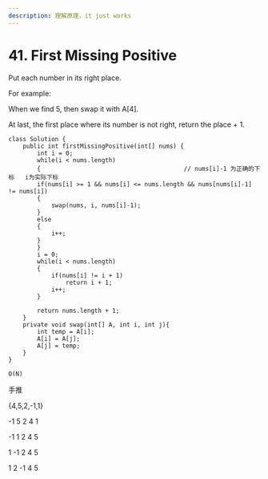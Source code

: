 ```yaml
---
description: 理解原理，it just works
---
```


# 41. First Missing Positive

Put each number in its right place.

For example:

When we find 5, then swap it with A\[4].

At last, the first place where its number is not right, return the place + 1.

```
class Solution {
    public int firstMissingPositive(int[] nums) {
        int i = 0;
        while(i < nums.length)
        {                                        // nums[i]-1 为正确的下标   i为实际下标
        if(nums[i] >= 1 && nums[i] <= nums.length && nums[nums[i]-1] != nums[i]) 
        {
            swap(nums, i, nums[i]-1);
        }
        else
        {
            i++;
        }
        }
        i = 0;
        while(i < nums.length)
        {
            if(nums[i] != i + 1)
                return i + 1;
            i++;
        }

        return nums.length + 1;
    }
    private void swap(int[] A, int i, int j){
        int temp = A[i];
        A[i] = A[j];
        A[j] = temp;
    }
}

O(N)
```

手推

{4,5,2,-1,1}

\-1 5 2 4 1&#x20;

\-1 1 2 4 5&#x20;

&#x20;1 -1 2 4 5&#x20;

&#x20;1 2 -1 4 5
